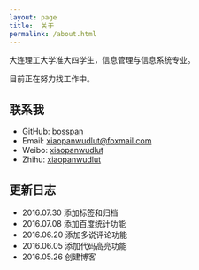 ```yaml
---
layout: page
title:  关于
permalink: /about.html
---
```


大连理工大学准大四学生，信息管理与信息系统专业。

目前正在努力找工作中。

## 联系我

- GitHub: [bosspan](https://github.com/bosspan)
- Email: xiaopanwudlut@foxmail.com
- Weibo: [xiaopanwudlut](http://weibo.com/u/5035168036)
- Zhihu: [xiaopanwudlut](https://www.zhihu.com/people/xiaopanwudlut)

## 更新日志

- 2016.07.30 添加标签和归档
- 2016.07.08 添加百度统计功能
- 2016.06.20 添加多说评论功能
- 2016.06.05 添加代码高亮功能
- 2016.05.26 创建博客